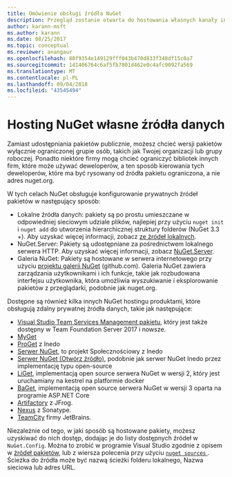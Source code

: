 ```yaml
---
title: Omówienie obsługi źródła NuGet
description: Przegląd zostanie otwarta do hostowania własnych kanały informacyjne pakietu NuGet lub we własnych galeriach, lokalnie lub zdalnie.
author: karann-msft
ms.author: karann
ms.date: 08/25/2017
ms.topic: conceptual
ms.reviewer: anangaur
ms.openlocfilehash: 80f9354e149129fff043b470d833f348df15c0a7
ms.sourcegitcommit: 1d1406764c6af5fb7801d462e0c4afc9092fa569
ms.translationtype: MT
ms.contentlocale: pl-PL
ms.lasthandoff: 09/04/2018
ms.locfileid: "43545494"
---
```

# <a name="hosting-your-own-nuget-feeds"></a>Hosting NuGet własne źródła danych

Zamiast udostępniania pakietów publicznie, możesz chcieć wersji pakietów wyłącznie ograniczonej grupie osób, takich jak Twojej organizacji lub grupy roboczej. Ponadto niektóre firmy mogą chcieć ograniczyć bibliotek innych firm, które może używać deweloperów, a ten sposób kierowania tych deweloperów, które ma być rysowany od źródła pakietu ograniczona, a nie adres nuget.org.

W tych celach NuGet obsługuje konfigurowanie prywatnych źródeł pakietów w następujący sposób:

- Lokalne źródła danych: pakiety są po prostu umieszczane w odpowiedniej sieciowym udziale plików, najlepiej przy użyciu `nuget init` i `nuget add` do utworzenia hierarchicznej struktury folderów (NuGet 3.3 +). Aby uzyskać więcej informacji, zobacz [ze źródeł lokalnych](../hosting-packages/local-feeds.md).
- NuGet.Server: Pakiety są udostępniane za pośrednictwem lokalnego serwera HTTP. Aby uzyskać więcej informacji, zobacz [NuGet.Server](../hosting-packages/nuget-server.md).
- Galeria NuGet: Pakiety są hostowane w serwera internetowego przy użyciu [projektu galerii NuGet](https://github.com/NuGet/NuGetGallery#build-and-run-the-gallery-in-arbitrary-number-easy-steps) (github.com). Galeria NuGet zawiera zarządzania użytkownikami i ich funkcje, takie jak rozbudowana interfejsu użytkownika, która umożliwia wyszukiwanie i eksplorowanie pakietów z przeglądarki, podobnie jak nuget.org.

Dostępne są również kilka innych NuGet hostingu produktami, które obsługują zdalny prywatnej źródła danych, takie jak następujące:

- [Visual Studio Team Services Management pakietu](https://www.visualstudio.com/docs/package/nuget/publish), który jest także dostępny w Team Foundation Server 2017 i nowsze.
- [MyGet](http://myget.org)
- [ProGet](http://inedo.com/proget) z Inedo
- [Serwer NuGet](http://nugetserver.net/), to projekt Społecznościowy z Inedo
- [Serwer NuGet (Otwórz źródło)](http://nuget-server.net), podobnie jak serwer NuGet Inedo przez implementację typu open-source
- [LiGet](https://github.com/ai-traders/liget), implementacją open source serwera NuGet w wersji 2, który jest uruchamiany na kestrel na platformie docker
- [BaGet](https://github.com/loic-sharma/BaGet), implementacją open source serwera NuGet w wersji 3 oparta na programie ASP.NET Core
- [Artifactory](https://www.jfrog.com/artifactory/) z JFrog.
- [Nexus](http://www.sonatype.org/nexus/) z Sonatype.
- [TeamCity](https://www.jetbrains.com/teamcity/) firmy JetBrains.

Niezależnie od tego, w jaki sposób są hostowane pakiety, możesz uzyskiwać do nich dostęp, dodając je do listy dostępnych źródeł w `NuGet.Config`. Można to zrobić w programie Visual Studio zgodnie z opisem w [źródeł pakietów](../tools/package-manager-ui.md#package-sources), lub z wiersza polecenia przy użyciu [ `nuget sources` ](../tools/cli-ref-sources.md). Ścieżka do źródła może być nazwą ścieżki folderu lokalnego, Nazwa sieciowa lub adres URL.
